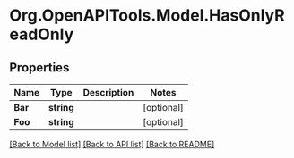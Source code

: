 
# Org.OpenAPITools.Model.HasOnlyReadOnly

## Properties

Name | Type | Description | Notes
------------ | ------------- | ------------- | -------------
**Bar** | **string** |  | [optional] 
**Foo** | **string** |  | [optional] 

[[Back to Model list]](../README.md#documentation-for-models)
[[Back to API list]](../README.md#documentation-for-api-endpoints)
[[Back to README]](../README.md)


